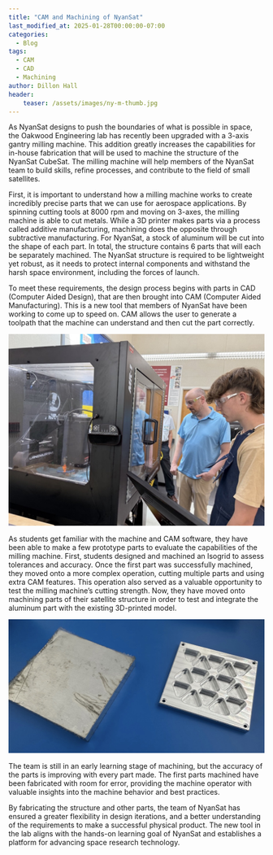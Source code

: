 ```yaml
---
title: "CAM and Machining of NyanSat"
last_modified_at: 2025-01-28T00:00:00-07:00
categories:
  - Blog
tags:
  - CAM
  - CAD
  - Machining
author: Dillon Hall
header:
    teaser: /assets/images/ny-m-thumb.jpg
---
```

As NyanSat designs to push the boundaries of what is possible in space, the Oakwood Engineering lab has recently been upgraded with a 3-axis gantry milling machine. This addition greatly increases the capabilities for in-house fabrication that will be used to machine the structure of the NyanSat CubeSat. The milling machine will help members of the NyanSat team to build skills, refine processes, and contribute to the field of small satellites.

First, it is important to understand how a milling machine works to create incredibly precise parts that we can use for aerospace applications. By spinning cutting tools at 8000 rpm and moving on 3-axes, the milling machine is able to cut metals. While a 3D printer makes parts via a process called additive manufacturing, machining does the opposite through subtractive manufacturing. For NyanSat, a stock of aluminum will be cut into the shape of each part. In total, the structure contains 6 parts that will each be separately machined. The NyanSat structure is required to be lightweight yet robust, as it needs to protect internal components and withstand the harsh space environment, including the forces of launch.

To meet these requirements, the design process begins with parts in CAD (Computer Aided Design), that are then brought into CAM (Computer Aided Manufacturing). This is a new tool that members of NyanSat have been working to come up to speed on. CAM allows the user to generate a toolpath that the machine can understand and then cut the part correctly.

![Oakwood student Dillon Hall and instructor Michael Lyle operating the milling machine ](/assets/images/ny-m-1.jpg)

As students get familiar with the machine and CAM software, they have been able to make a few prototype parts to evaluate the capabilities of the milling machine. First, students designed and machined an Isogrid to assess tolerances and accuracy. Once the first part was successfully machined, they moved onto a more complex operation, cutting multiple parts and using extra CAM features. This operation also served as a valuable opportunity to test the milling machine’s cutting strength. Now, they have moved onto machining parts of their satellite structure in order to test and integrate the aluminum part with the existing 3D-printed model.

![Comparison of raw stock and isogrid test part](/assets/images/ny-m-2.jpg)

The team is still in an early learning stage of machining, but the accuracy of the parts is improving with every part made. The first parts machined have been fabricated with room for error, providing the machine operator with valuable insights into the machine behavior and best practices. 

By fabricating the structure and other parts, the team of NyanSat has ensured a greater flexibility in design iterations, and a better understanding of the requirements to make a successful physical product. The new tool in the lab aligns with the hands-on learning goal of NyanSat and  establishes a platform for advancing space research technology.
